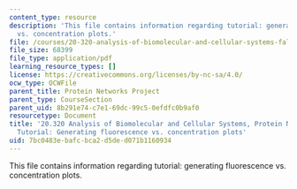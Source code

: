 ```yaml
---
content_type: resource
description: 'This file contains information regarding tutorial: generating fluorescence
  vs. concentration plots.'
file: /courses/20-320-analysis-of-biomolecular-and-cellular-systems-fall-2012/7bc0483ebafcbca2d5ded071b1160934_MIT20_320F12_Ge_flu_vs_con.pdf
file_size: 68399
file_type: application/pdf
learning_resource_types: []
license: https://creativecommons.org/licenses/by-nc-sa/4.0/
ocw_type: OCWFile
parent_title: Protein Networks Project
parent_type: CourseSection
parent_uid: 8b291e74-c7e1-69dc-99c5-0efdfc0b9af0
resourcetype: Document
title: '20.320 Analysis of Biomolecular and Cellular Systems, Protein Networks Project:
  Tutorial: Generating fluorescence vs. concentration plots'
uid: 7bc0483e-bafc-bca2-d5de-d071b1160934
---
```

This file contains information regarding tutorial: generating fluorescence vs. concentration plots.